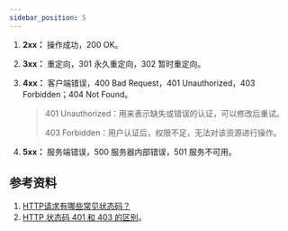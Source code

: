 ```yaml
---
sidebar_position: 5
---
```


1. **2xx：** 操作成功，200 OK。
2. **3xx：** 重定向，301 永久重定向，302 暂时重定向。
3. **4xx：** 客户端错误，400 Bad Request，401 Unauthorized，403 Forbidden；404 Not Found。

   > 401 Unauthorized：用来表示缺失或错误的认证，可以修改后重试。
   >
   > 403 Forbidden：用户认证后，权限不足，无法对该资源进行操作。
   >
4. **5xx：** 服务端错误，500 服务器内部错误，501 服务不可用。

## 参考资料

1. [HTTP请求有哪些常见状态码？](https://github.com/wolverinn/Waking-Up/blob/master/Computer%20Network.md#HTTP%E8%AF%B7%E6%B1%82%E6%9C%89%E5%93%AA%E4%BA%9B%E5%B8%B8%E8%A7%81%E7%8A%B6%E6%80%81%E7%A0%81)
2. [HTTP 状态码 401 和 403 的区别](https://blog.csdn.net/qwqasd123456/article/details/100528295)。
